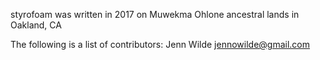 styrofoam was written in 2017 on Muwekma Ohlone ancestral lands in Oakland, CA

The following is a list of contributors: Jenn Wilde <jennowilde@gmail.com>
